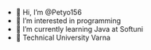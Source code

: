- 👋 Hi, I’m @Petyo156
- 👀 I’m interested in programming
- 🌱 I’m currently learning Java at Softuni
- 🏫 Technical University Varna

<!---
Petyo156/Petyo156 is a ✨ special ✨ repository because its `README.md` (this file) appears on your GitHub profile.
You can click the Preview link to take a look at your changes.
--->

